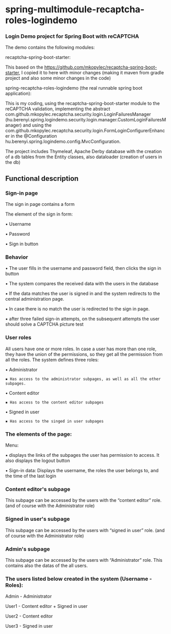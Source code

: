 # spring-multimodule-recaptcha-roles-logindemo
### Login Demo project for Spring Boot with reCAPTCHA

The demo contains the following modules:

recaptcha-spring-boot-starter:

This based on the https://github.com/mkopylec/recaptcha-spring-boot-starter, I copied it to here with minor changes (making it maven from gradle project and also some minor changes in the code)

spring-recaptcha-roles-logindemo (the real runnable spring boot application):

This is my coding, using the recaptcha-spring-boot-starter module to the reCAPTCHA validation, implementing the abstract com.github.mkopylec.recaptcha.security.login.LoginFailuresManager (hu.berenyi.spring.logindemo.security.login.manager.CustomLoginFailuresManager) and using the com.github.mkopylec.recaptcha.security.login.FormLoginConfigurerEnhancer in the @Configuration hu.berenyi.spring.logindemo.config.MvcConfiguration.

The project includes Thymeleaf, Apache Derby database with the creation of a db tables from the Entity classes, also dataloader (creation of users in the db)

## Functional description
### Sign-in page
The sign in page contains a form

The element of the sign in form:

• Username

• Password

• Sign in button

### Behavior
• The user fills in the username and password field, then clicks the sign in button

• The system compares the received data with the users in the database

▪ If the data matches the user is signed in and the system redirects to the central administration page.

▪ In case there is no match the user is redirected to the sign in page.

▪ after three failed sign-in attempts, on the subsequent attempts the user should solve a CAPTCHA
picture test

### User roles
All users have one or more roles. In case a user has more than one role, they have the union of the
permissions, so they get all the permission from all the roles.
The system defines three roles:

• Administrator

    ▪ Has access to the administrator subpages, as well as all the other subpages.

• Content editor

    ▪ Has access to the content editor subpages

• Signed in user

    ▪ Has access to the singed in user subpages
### The elements of the page:
Menu:

▪ displays the links of the subpages the user has permission to access. It also displays the logout button

• Sign-in data: Displays the username, the roles the user belongs to, and the time of the last login

### Content editor's subpage
This subpage can be accessed by the users with the “content editor” role. (and of course with the Administrator role)
### Signed in user's subpage
This subpage can be accessed by the users with “signed in user” role. (and of course with the Administrator role)
### Admin's subpage
This subpage can be accessed by the users with “Administrator” role. This contains also the datas of the all users.

### The users listed below created in the system (Username - Roles):

Admin    -    Administrator

User1    -    Content editor + Signed in user

User2    -    Content editor

User3    -    Signed in user
